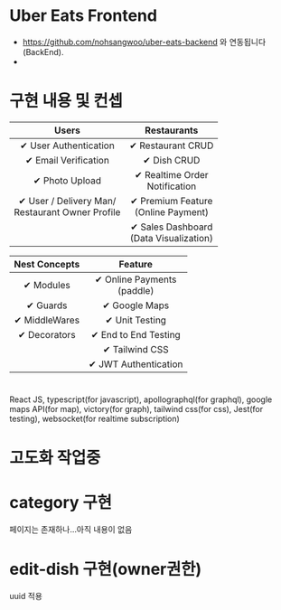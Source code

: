 <div>
  
# Uber Eats Frontend
- https://github.com/nohsangwoo/uber-eats-backend 와 연동됩니다(BackEnd).
- 
</div>



# 구현 내용 및 컨셉

|                        Users                        	|                Restaurants                	|
|:---------------------------------------------------:	|:-----------------------------------------:	|
| ✔ User Authentication                               	| ✔ Restaurant CRUD                         	|
| ✔ Email Verification                                	| ✔ Dish CRUD                               	|
| ✔ Photo Upload                                      	| ✔ Realtime Order<br>Notification          	|
| ✔ User / Delivery Man/ <br>Restaurant Owner Profile 	| ✔ Premium Feature<br>(Online Payment)     	|
|                                                     	| ✔ Sales Dashboard<br>(Data Visualization) 	|


| Nest Concepts 	|            Feature            	|
|:-------------:	|:-----------------------------:	|
| ✔ Modules     	| ✔ Online Payments<br>(paddle) 	|
| ✔ Guards      	| ✔ Google Maps                 	|
| ✔ MiddleWares 	| ✔ Unit Testing                	|
| ✔ Decorators  	| ✔ End to End Testing          	|
|               	| ✔ Tailwind CSS                	|
|               	| ✔ JWT Authentication          	|



#

React JS, typescript(for javascript), apollographql(for graphql), google maps API(for map), victory(for graph), tailwind css(for css), Jest(for testing), websocket(for realtime subscription)

# 고도화 작업중

# category 구현

페이지는 존재하나...아직 내용이 없음

# edit-dish 구현(owner권한)

uuid 적용
